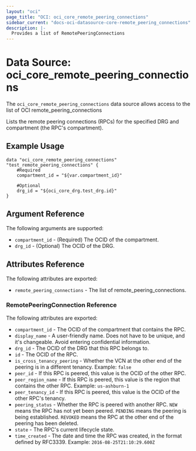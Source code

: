 ```yaml
---
layout: "oci"
page_title: "OCI: oci_core_remote_peering_connections"
sidebar_current: "docs-oci-datasource-core-remote_peering_connections"
description: |-
  Provides a list of RemotePeeringConnections
---
```


# Data Source: oci_core_remote_peering_connections
The `oci_core_remote_peering_connections` data source allows access to the list of OCI remote_peering_connections

Lists the remote peering connections (RPCs) for the specified DRG and compartment
(the RPC's compartment).


## Example Usage

```hcl
data "oci_core_remote_peering_connections" "test_remote_peering_connections" {
	#Required
	compartment_id = "${var.compartment_id}"

	#Optional
	drg_id = "${oci_core_drg.test_drg.id}"
}
```

## Argument Reference

The following arguments are supported:

* `compartment_id` - (Required) The OCID of the compartment.
* `drg_id` - (Optional) The OCID of the DRG.


## Attributes Reference

The following attributes are exported:

* `remote_peering_connections` - The list of remote_peering_connections.

### RemotePeeringConnection Reference

The following attributes are exported:

* `compartment_id` - The OCID of the compartment that contains the RPC.
* `display_name` - A user-friendly name. Does not have to be unique, and it's changeable. Avoid entering confidential information. 
* `drg_id` - The OCID of the DRG that this RPC belongs to.
* `id` - The OCID of the RPC.
* `is_cross_tenancy_peering` - Whether the VCN at the other end of the peering is in a different tenancy.  Example: `false` 
* `peer_id` - If this RPC is peered, this value is the OCID of the other RPC. 
* `peer_region_name` - If this RPC is peered, this value is the region that contains the other RPC.  Example: `us-ashburn-1` 
* `peer_tenancy_id` - If this RPC is peered, this value is the OCID of the other RPC's tenancy. 
* `peering_status` - Whether the RPC is peered with another RPC. `NEW` means the RPC has not yet been peered. `PENDING` means the peering is being established. `REVOKED` means the RPC at the other end of the peering has been deleted. 
* `state` - The RPC's current lifecycle state.
* `time_created` - The date and time the RPC was created, in the format defined by RFC3339.  Example: `2016-08-25T21:10:29.600Z` 


